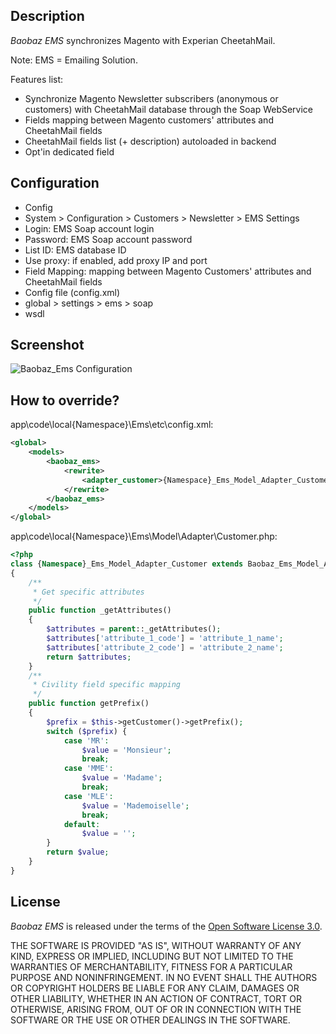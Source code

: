 Description
-----------

_Baobaz EMS_ synchronizes Magento with Experian CheetahMail.

Note: EMS = Emailing Solution.

Features list:

* Synchronize Magento Newsletter subscribers (anonymous or customers) with CheetahMail database through the Soap WebService
* Fields mapping between Magento customers' attributes and CheetahMail fields
* CheetahMail fields list (+ description) autoloaded in backend
* Opt'in dedicated field


Configuration
-------------

* Config
 * System > Configuration > Customers > Newsletter > EMS Settings
  * Login: EMS Soap account login
  * Password: EMS Soap account password
  * List ID: EMS database ID
  * Use proxy: if enabled, add proxy IP and port
  * Field Mapping: mapping between Magento Customers' attributes and CheetahMail fields
* Config file (config.xml)
 * global > settings > ems > soap
  * wsdl


Screenshot
----------

![Baobaz_Ems Configuration](https://github.com/Baobaz/Magento_Baobaz_Ems/raw/master/doc/screenshots/Baobaz_Ems-Configuration_4.png "Baobaz_Ems Configuration")


How to override?
-------

app\code\local\{Namespace}\Ems\etc\config.xml:
``` xml
<global>
    <models>
        <baobaz_ems>
            <rewrite>
                <adapter_customer>{Namespace}_Ems_Model_Adapter_Customer</adapter_customer>
            </rewrite>
        </baobaz_ems>
    </models>
</global>
```

app\code\local\{Namespace}\Ems\Model\Adapter\Customer.php:
``` php
<?php
class {Namespace}_Ems_Model_Adapter_Customer extends Baobaz_Ems_Model_Adapter_Customer
{
    /**
     * Get specific attributes
     */
    public function _getAttributes()
    {
        $attributes = parent::_getAttributes();
        $attributes['attribute_1_code'] = 'attribute_1_name';
        $attributes['attribute_2_code'] = 'attribute_2_name';
        return $attributes;
    }
    /**
     * Civility field specific mapping
     */
    public function getPrefix()
    {
        $prefix = $this->getCustomer()->getPrefix();
        switch ($prefix) {
            case 'MR':
                $value = 'Monsieur';
                break;
            case 'MME':
                $value = 'Madame';
                break;
            case 'MLE':
                $value = 'Mademoiselle';
                break;
            default:
                $value = '';
        }
        return $value;
    }
}
```


License
----------

_Baobaz EMS_ is released under the terms of the [Open Software License 3.0](http://opensource.org/licenses/OSL-3.0).

THE SOFTWARE IS PROVIDED "AS IS", WITHOUT WARRANTY OF ANY KIND, EXPRESS
OR IMPLIED, INCLUDING BUT NOT LIMITED TO THE WARRANTIES OF MERCHANTABILITY,
FITNESS FOR A PARTICULAR PURPOSE AND NONINFRINGEMENT. IN NO EVENT SHALL
THE AUTHORS OR COPYRIGHT HOLDERS BE LIABLE FOR ANY CLAIM, DAMAGES OR OTHER
LIABILITY, WHETHER IN AN ACTION OF CONTRACT, TORT OR OTHERWISE, ARISING
FROM, OUT OF OR IN CONNECTION WITH THE SOFTWARE OR THE USE OR OTHER
DEALINGS IN THE SOFTWARE.